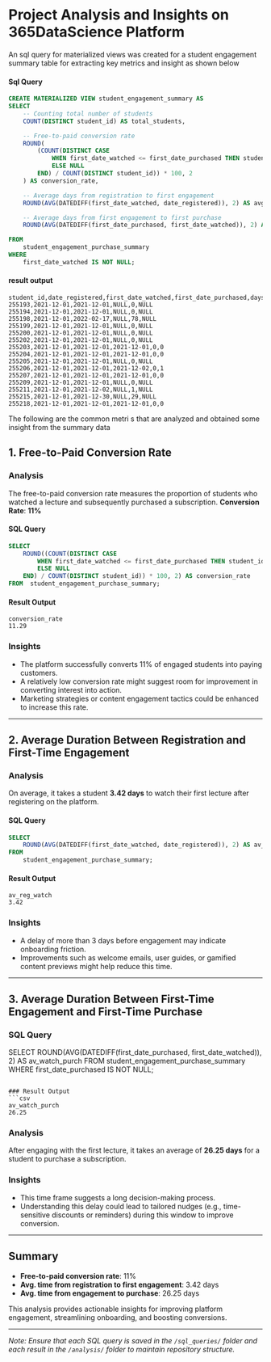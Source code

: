 
# Project Analysis and Insights on 365DataScience Platform 

An sql query for materialized views was created for a student engagement summary table for extracting key metrics and insight as shown below 
#### Sql Query 
```sql
CREATE MATERIALIZED VIEW student_engagement_summary AS
SELECT 
    -- Counting total number of students
    COUNT(DISTINCT student_id) AS total_students,

    -- Free-to-paid conversion rate
    ROUND(
        (COUNT(DISTINCT CASE 
            WHEN first_date_watched <= first_date_purchased THEN student_id 
            ELSE NULL 
        END) / COUNT(DISTINCT student_id)) * 100, 2
    ) AS conversion_rate,

    -- Average days from registration to first engagement
    ROUND(AVG(DATEDIFF(first_date_watched, date_registered)), 2) AS avg_days_to_engage,

    -- Average days from first engagement to first purchase
    ROUND(AVG(DATEDIFF(first_date_purchased, first_date_watched)), 2) AS avg_days_to_purchase

FROM 
    student_engagement_purchase_summary
WHERE 
    first_date_watched IS NOT NULL;
```
#### result output 
```csv
student_id,date_registered,first_date_watched,first_date_purchased,days_diff_reg_watch,days_diff_watch_purch
255193,2021-12-01,2021-12-01,NULL,0,NULL
255194,2021-12-01,2021-12-01,NULL,0,NULL
255198,2021-12-01,2022-02-17,NULL,78,NULL
255199,2021-12-01,2021-12-01,NULL,0,NULL
255200,2021-12-01,2021-12-01,NULL,0,NULL
255202,2021-12-01,2021-12-01,NULL,0,NULL
255203,2021-12-01,2021-12-01,2021-12-01,0,0
255204,2021-12-01,2021-12-01,2021-12-01,0,0
255205,2021-12-01,2021-12-01,NULL,0,NULL
255206,2021-12-01,2021-12-01,2021-12-02,0,1
255207,2021-12-01,2021-12-01,2021-12-01,0,0
255209,2021-12-01,2021-12-01,NULL,0,NULL
255211,2021-12-01,2021-12-02,NULL,1,NULL
255215,2021-12-01,2021-12-30,NULL,29,NULL
255218,2021-12-01,2021-12-01,2021-12-01,0,0
```

The following are the common metri s that are analyzed and obtained some insight from the summary data

## 1. Free-to-Paid Conversion Rate

### Analysis
The free-to-paid conversion rate measures the proportion of students who watched a lecture and subsequently purchased a subscription.
**Conversion Rate**: **11%**
#### SQL Query
```sql
SELECT 
    ROUND((COUNT(DISTINCT CASE 
        WHEN first_date_watched <= first_date_purchased THEN student_id
        ELSE NULL
    END) / COUNT(DISTINCT student_id)) * 100, 2) AS conversion_rate
FROM  student_engagement_purchase_summary;
```

#### Result Output
```csv
conversion_rate
11.29
```

### Insights
- The platform successfully converts 11% of engaged students into paying customers.
- A relatively low conversion rate might suggest room for improvement in converting interest into action.
- Marketing strategies or content engagement tactics could be enhanced to increase this rate.

---

## 2. Average Duration Between Registration and First-Time Engagement

### Analysis
On average, it takes a student **3.42 days** to watch their first lecture after registering on the platform.

#### SQL Query
```sql
SELECT 
    ROUND(AVG(DATEDIFF(first_date_watched, date_registered)), 2) AS av_reg_watch 
FROM 
    student_engagement_purchase_summary;
```
#### Result Output
```csv
av_reg_watch
3.42
```

### Insights
- A delay of more than 3 days before engagement may indicate onboarding friction.
- Improvements such as welcome emails, user guides, or gamified content previews might help reduce this time.

---

## 3. Average Duration Between First-Time Engagement and First-Time Purchase

### SQL Query
SELECT 
    ROUND(AVG(DATEDIFF(first_date_purchased, first_date_watched)), 2) AS av_watch_purch
FROM 
    student_engagement_purchase_summary
WHERE
    first_date_purchased IS NOT NULL;
```

### Result Output
```csv
av_watch_purch
26.25
```

### Analysis
After engaging with the first lecture, it takes an average of **26.25 days** for a student to purchase a subscription.

### Insights
- This time frame suggests a long decision-making process.
- Understanding this delay could lead to tailored nudges (e.g., time-sensitive discounts or reminders) during this window to improve conversion.

---

## Summary

- **Free-to-paid conversion rate**: 11%
- **Avg. time from registration to first engagement**: 3.42 days
- **Avg. time from engagement to purchase**: 26.25 days

This analysis provides actionable insights for improving platform engagement, streamlining onboarding, and boosting conversions.

---

*Note: Ensure that each SQL query is saved in the `/sql_queries/` folder and each result in the `/analysis/` folder to maintain repository structure.*
